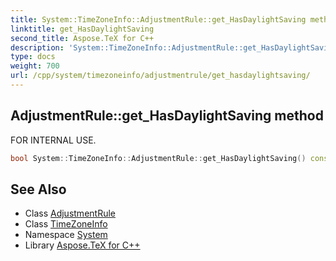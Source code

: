 ```yaml
---
title: System::TimeZoneInfo::AdjustmentRule::get_HasDaylightSaving method
linktitle: get_HasDaylightSaving
second_title: Aspose.TeX for C++
description: 'System::TimeZoneInfo::AdjustmentRule::get_HasDaylightSaving method. FOR INTERNAL USE in C++.'
type: docs
weight: 700
url: /cpp/system/timezoneinfo/adjustmentrule/get_hasdaylightsaving/
---
```

## AdjustmentRule::get_HasDaylightSaving method


FOR INTERNAL USE.

```cpp
bool System::TimeZoneInfo::AdjustmentRule::get_HasDaylightSaving() const
```

## See Also

* Class [AdjustmentRule](../)
* Class [TimeZoneInfo](../../)
* Namespace [System](../../../)
* Library [Aspose.TeX for C++](../../../../)

